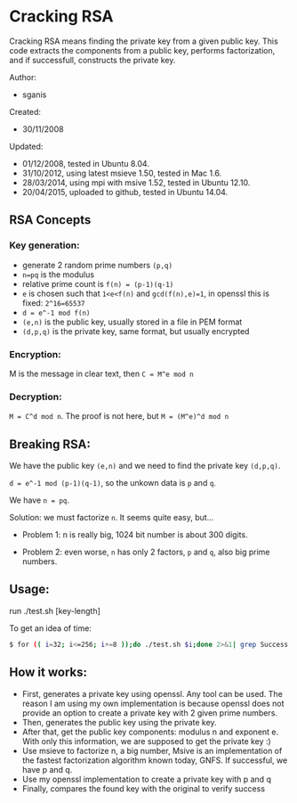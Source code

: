 # Cracking RSA

Cracking RSA means finding the private key from a given public key. This code extracts the components from a public key, performs factorization, and if successfull, constructs the private key.

Author: 	
- sganis

Created:   	
- 30/11/2008

Updated: 	
- 01/12/2008, tested in Ubuntu 8.04.
- 31/10/2012, using latest msieve 1.50, tested in Mac 1.6.
- 28/03/2014, using mpi with msive 1.52, tested in Ubuntu 12.10.
- 20/04/2015, uploaded to github, tested in Ubuntu 14.04.

## RSA Concepts

### Key generation:
- generate 2 random prime numbers `(p,q)`
- `n=pq` is the modulus
- relative prime count is `f(n) = (p-1)(q-1)`
- `e` is chosen such that `1<e<f(n)` and `gcd(f(n),e)=1`,
	in openssl this is fixed: `2^16=65537`
- `d = e^-1 mod f(n)`
- `(e,n)` is the public key, usually stored in a file in PEM format
- `(d,p,q)` is the private key, same format, but usually encrypted

### Encryption:
M is the message in clear text, then `C = M^e mod n`

### Decryption:

`M = C^d mod n`. The proof is not here, but `M = (M^e)^d mod n`

## Breaking RSA:

We have the public key `(e,n)` and we need to find the private key `(d,p,q)`.

`d = e^-1 mod (p-1)(q-1)`, so the unkown data is `p` and `q`. 

We have `n = pq`.

Solution: we must factorize `n`. It seems quite easy, but...

- Problem 1: n is really big, 1024 bit number is about 300 digits.

- Problem 2: even worse, `n` has only 2 factors, `p` and `q`, also big prime numbers.

## Usage:

run ./test.sh [key-length]

To get an idea of time:

```bash
$ for (( i=32; i<=256; i+=8 ));do ./test.sh $i;done 2>&1| grep Success
```

## How it works:

- First, generates a private key using openssl. Any tool can be used.
  The reason I am using my own implementation is because openssl does not provide
  an option to create a private key with 2 given prime numbers.
- Then, generates the public key using the private key.
- After that, get the public key components: modulus n and exponent e. With only 
  this information, we are supposed to get the private key :)
- Use msieve to factorize n, a big number, 
  Msive is an implementation of the fastest factorization algorithm known today, GNFS.
  If successful, we have p and q.
- Use my openssl implementation to create a private key with p and q
- Finally, compares the found key with the original to verify success 

